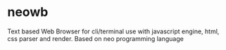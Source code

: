 # neowb
Text based Web Browser for cli/terminal use with javascript engine, html, css parser and render. Based on neo programming language
